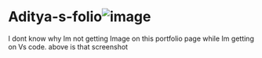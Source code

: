 # Aditya-s-folio![image](https://github.com/user-attachments/assets/6e5b2526-3afd-4da1-b5c8-4378438d8623)
I dont know why Im not getting Image on this portfolio page while Im getting on Vs code.
above is that screenshot 
